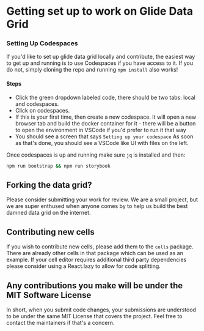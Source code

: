 # Getting set up to work on Glide Data Grid

### Setting Up Codespaces

If you'd like to set up glide data grid locally and contribute, the easiest way to get up and running
is to use Codespaces if you have access to it. If you do not, simply cloning the repo and running `npm install` also works!

#### Steps

-   Click the green dropdown labeled code, there should be two tabs: local and codespaces.
-   Click on codespaces.
-   If this is your first time, then create a new codespace. It will open a new browser tab and build the docker container for it - there will be a button to open the environment in VSCode if you'd prefer to run it that way
-   You should see a screen that says `Setting up your codespace` As soon as that's done, you should see a VSCode like UI with files on the left.

Once codespaces is up and running make sure `jq` is installed and then:

```bash
npm run bootstrap && npm run storybook
```

## Forking the data grid?

Please consider submitting your work for review. We are a small project, but we are super enthused when anyone comes by to help us build the best damned data grid on the internet.

## Contributing new cells

If you wish to contribute new cells, please add them to the `cells` package. There are already other cells in that package which can be used as an example. If your cell editor requires additional third party dependencies please consider using a React.lazy to allow for code splitting.

## Any contributions you make will be under the MIT Software License

In short, when you submit code changes, your submissions are understood to be under the same MIT License that covers the project. Feel free to contact the maintainers if that's a concern.

